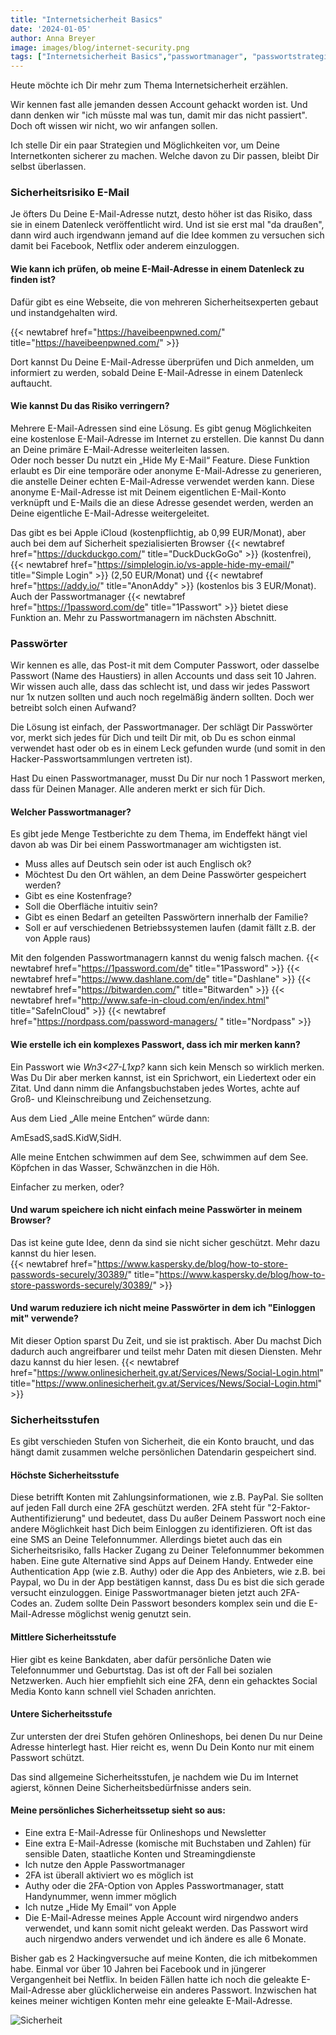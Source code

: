 ```yaml
---
title: "Internetsicherheit Basics"
date: '2024-01-05'
author: Anna Breyer
image: images/blog/internet-security.png
tags: ["Internetsicherheit Basics","passwortmanager", "passwortstrategien"]
---
```


Heute möchte ich Dir mehr zum Thema Internetsicherheit erzählen.

Wir kennen fast alle jemanden dessen Account gehackt worden ist. Und dann denken wir "ich müsste mal was tun, damit
mir das nicht passiert". Doch oft wissen wir nicht, wo wir anfangen sollen.

Ich stelle Dir ein paar Strategien und Möglichkeiten vor, um Deine Internetkonten sicherer zu machen. Welche davon zu Dir
passen, bleibt Dir selbst überlassen.

### Sicherheitsrisiko E-Mail

Je öfters Du Deine E-Mail-Adresse nutzt, desto höher ist das Risiko, dass sie in einem Datenleck veröffentlicht wird.
Und ist sie erst mal "da draußen", dann wird auch irgendwann jemand auf die Idee kommen zu versuchen sich damit bei 
Facebook, Netflix oder anderem einzuloggen.  

#### Wie kann ich prüfen, ob meine E-Mail-Adresse in einem Datenleck zu finden ist?

Dafür gibt es eine Webseite, die von mehreren Sicherheitsexperten gebaut und instandgehalten wird.

{{< newtabref href="https://haveibeenpwned.com/" title="https://haveibeenpwned.com/" >}}

Dort kannst Du Deine E-Mail-Adresse überprüfen und Dich anmelden, um informiert zu werden, sobald Deine E-Mail-Adresse in einem Datenleck auftaucht.

#### Wie kannst Du das Risiko verringern?

Mehrere E-Mail-Adressen sind eine Lösung. Es gibt genug Möglichkeiten eine kostenlose E-Mail-Adresse im Internet zu erstellen.
Die kannst Du dann an Deine primäre E-Mail-Adresse weiterleiten lassen.  
Oder noch besser Du nutzt ein „Hide My E-Mail“ Feature. Diese Funktion erlaubt es Dir eine temporäre oder anonyme E-Mail-Adresse zu generieren, die anstelle Deiner echten E-Mail-Adresse verwendet werden kann. Diese anonyme E-Mail-Adresse ist mit Deinem eigentlichen E-Mail-Konto verknüpft und E-Mails die an diese Adresse gesendet werden, werden an Deine eigentliche E-Mail-Adresse weitergeleitet.

Das gibt es bei Apple iCloud (kostenpflichtig, ab 0,99 EUR/Monat), aber auch bei dem auf Sicherheit spezialisierten Browser {{< newtabref href="https://duckduckgo.com/" title="DuckDuckGoGo" >}} (kostenfrei),
{{< newtabref href="https://simplelogin.io/vs-apple-hide-my-email/" title="Simple Login" >}} (2,50 EUR/Monat) und {{< newtabref href="https://addy.io/" title="AnonAddy" >}} (kostenlos bis 3 EUR/Monat).
Auch der Passwortmanager {{< newtabref href="https://1password.com/de" title="1Passwort" >}} bietet diese Funktion an. Mehr zu Passwortmanagern im nächsten Abschnitt.

### Passwörter

Wir kennen es alle, das Post-it mit dem Computer Passwort, oder dasselbe Passwort (Name des Haustiers) in allen Accounts und dass seit 10 Jahren.
Wir wissen auch alle, dass das schlecht ist, und dass wir jedes Passwort nur 1x nutzen sollten und auch noch regelmäßig ändern sollten. Doch wer betreibt solch einen Aufwand?

Die Lösung ist einfach, der Passwortmanager.
Der schlägt Dir Passwörter vor, merkt sich jedes für Dich und teilt Dir mit, ob Du es schon einmal verwendet hast oder ob es in einem Leck gefunden wurde (und somit in den Hacker-Passwortsammlungen vertreten ist).

Hast Du einen Passwortmanager, musst Du Dir nur noch 1 Passwort merken, dass für Deinen Manager. Alle anderen merkt er sich für Dich.


#### Welcher Passwortmanager?

Es gibt jede Menge Testberichte zu dem Thema, im Endeffekt hängt viel davon ab was Dir bei einem Passwortmanager am wichtigsten ist.
-	Muss alles auf Deutsch sein oder ist auch Englisch ok?
-	Möchtest Du den Ort wählen, an dem Deine Passwörter gespeichert werden?
-	Gibt es eine Kostenfrage?
-	Soll die Oberfläche intuitiv sein?
-	Gibt es einen Bedarf an geteilten Passwörtern innerhalb der Familie?
-	Soll er auf verschiedenen Betriebssystemen laufen (damit fällt z.B. der von Apple raus)

Mit den folgenden Passwortmanagern kannst du wenig falsch machen.
{{< newtabref href="https://1password.com/de" title="1Password" >}}
{{< newtabref href="https://www.dashlane.com/de" title="Dashlane" >}}
{{< newtabref href="https://bitwarden.com/" title="Bitwarden" >}}
{{< newtabref href="http://www.safe-in-cloud.com/en/index.html" title="SafeInCloud" >}}
{{< newtabref href="https://nordpass.com/password-managers/ " title="Nordpass" >}}

#### Wie erstelle ich ein komplexes Passwort, dass ich mir merken kann?

Ein Passwort wie *Wn3<27-L1xp?* kann sich kein Mensch so wirklich merken. Was Du Dir aber merken kannst, ist ein Sprichwort, ein Liedertext oder ein Zitat. Und dann nimm die Anfangsbuchstaben jedes Wortes, achte auf Groß- und Kleinschreibung und Zeichensetzung.

Aus dem Lied „Alle meine Entchen“ würde dann:

AmEsadS,sadS.KidW,SidH.

Alle meine Entchen schwimmen auf dem See, schwimmen auf dem See.
Köpfchen in das Wasser, Schwänzchen in die Höh.


Einfacher zu merken, oder?

#### Und warum speichere ich nicht einfach meine Passwörter in meinem Browser?

Das ist keine gute Idee, denn da sind sie nicht sicher geschützt. Mehr dazu kannst du hier lesen.  
{{< newtabref href="https://www.kaspersky.de/blog/how-to-store-passwords-securely/30389/" title="https://www.kaspersky.de/blog/how-to-store-passwords-securely/30389/" >}}


#### Und warum reduziere ich nicht meine Passwörter in dem ich "Einloggen mit" verwende?

Mit dieser Option sparst Du Zeit, und sie ist praktisch. Aber Du machst Dich dadurch auch angreifbarer und
teilst mehr Daten mit diesen Diensten. Mehr dazu kannst du hier lesen.
{{< newtabref href="https://www.onlinesicherheit.gv.at/Services/News/Social-Login.html" title="https://www.onlinesicherheit.gv.at/Services/News/Social-Login.html" >}}


### Sicherheitsstufen

Es gibt verschieden Stufen von Sicherheit, die ein Konto braucht, und das hängt damit zusammen welche persönlichen Datendarin gespeichert sind.

#### Höchste Sicherheitsstufe

Diese betrifft Konten mit Zahlungsinformationen, wie z.B. PayPal. Sie sollten auf jeden Fall durch eine 2FA geschützt werden.
2FA steht für "2-Faktor-Authentifizierung" und bedeutet, dass Du außer Deinem Passwort noch eine andere Möglichkeit hast Dich beim Einloggen zu identifizieren. Oft ist das eine SMS an Deine Telefonnummer.
Allerdings bietet auch das ein Sicherheitsrisiko, falls Hacker Zugang zu Deiner Telefonnummer bekommen haben.
Eine gute Alternative sind Apps auf Deinem Handy. Entweder eine Authentication App (wie z.B. Authy) oder die App des Anbieters, wie z.B. bei Paypal, wo Du in der App bestätigen kannst, dass Du es bist die sich gerade versucht einzuloggen. Einige Passwortmanager bieten jetzt auch 2FA-Codes an.
Zudem sollte Dein Passwort besonders komplex sein und die E-Mail-Adresse möglichst wenig genutzt sein.

#### Mittlere Sicherheitsstufe

Hier gibt es keine Bankdaten, aber dafür persönliche Daten wie Telefonnummer und Geburtstag. Das ist oft der Fall bei sozialen Netzwerken.
Auch hier empfiehlt sich eine 2FA, denn ein gehacktes Social Media Konto kann schnell viel Schaden anrichten.

#### Untere Sicherheitsstufe

Zur untersten der drei Stufen gehören Onlineshops, bei denen Du nur Deine Adresse hinterlegt hast. Hier reicht es, wenn Du Dein Konto nur mit einem Passwort schützt.

Das sind allgemeine Sicherheitsstufen, je nachdem wie Du im Internet agierst, können Deine Sicherheitsbedürfnisse anders sein.

#### Meine persönliches Sicherheitssetup sieht so aus:

-	Eine extra E-Mail-Adresse für Onlineshops und Newsletter
-	Eine extra E-Mail-Adresse (komische mit Buchstaben und Zahlen) für sensible Daten, staatliche Konten und Streamingdienste
-	Ich nutze den Apple Passwortmanager
-	2FA ist überall aktiviert wo es möglich ist
-	Authy oder die 2FA-Option von Apples Passwortmanager, statt Handynummer, wenn immer möglich
-	Ich nutze „Hide My Email“ von Apple
-	Die E-Mail-Adresse meines Apple Account wird nirgendwo anders verwendet, und kann somit nicht geleakt werden. Das Passwort wird auch nirgendwo anders verwendet und ich ändere es alle 6 Monate.

Bisher gab es 2 Hackingversuche auf meine Konten, die ich mitbekommen habe. Einmal vor über 10 Jahren bei Facebook und in jüngerer Vergangenheit bei Netflix. In beiden Fällen hatte ich noch die geleakte E-Mail-Adresse aber glücklicherweise ein anderes Passwort.
Inzwischen hat keines meiner wichtigen Konten mehr eine geleakte E-Mail-Adresse.

![Sicherheit](/images/blog/feeling-safe.png)